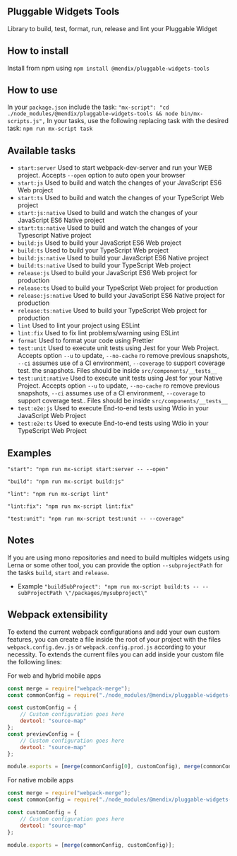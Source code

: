 ## Pluggable Widgets Tools
Library to build, test, format, run, release and lint your Pluggable Widget

## How to install
Install from npm using `npm install @mendix/pluggable-widgets-tools`

## How to use
In your `package.json` include the task:
`
"mx-script": "cd ./node_modules/@mendix/pluggable-widgets-tools && node bin/mx-scripts.js",
`
In your tasks, use the following replacing task with the desired task:
`
npm run mx-script task
`

## Available tasks
* `start:server` Used to start webpack-dev-server and run your WEB project. Accepts `--open` option to auto open your browser
* `start:js` Used to build and watch the changes of your JavaScript ES6 Web project
* `start:ts` Used to build and watch the changes of your TypeScript Web project
* `start:js:native` Used to build and watch the changes of your JavaScript ES6 Native project
* `start:ts:native` Used to build and watch the changes of your Typescript Native project
* `build:js` Used to build your JavaScript ES6 Web project
* `build:ts` Used to build your TypeScript Web project
* `build:js:native` Used to build your JavaScript ES6 Native project
* `build:ts:native` Used to build your TypeScript Web project
* `release:js` Used to build your JavaScript ES6 Web project for production
* `release:ts` Used to build your TypeScript Web project for production
* `release:js:native` Used to build your JavaScript ES6 Native project for production
* `release:ts:native` Used to build your TypeScript Web project for production
* `lint` Used to lint your project using ESLint
* `lint:fix` Used to fix lint problems/warning using ESLint
* `format` Used to format your code using Prettier
* `test:unit` Used to execute unit tests using Jest for your Web Project. Accepts option `--u` to update, `--no-cache` ro remove previous snapshots, `--ci` assumes use of a CI environment, `--coverage` to support coverage test. the snapshots. Files should be inside `src/components/__tests__`
* `test:unit:native` Used to execute unit tests using Jest for your Native Project. Accepts option `--u` to update, `--no-cache` ro remove previous snapshots, `--ci` assumes use of a CI environment, `--coverage` to support coverage test.. Files should be inside `src/components/__tests__`
* `test:e2e:js` Used to execute End-to-end tests using Wdio in your JavaScript Web Project
* `test:e2e:ts` Used to execute End-to-end tests using Wdio in your TypeScript Web Project

## Examples
`"start": "npm run mx-script start:server -- --open"` 

`"build": "npm run mx-script build:js"`

`"lint": "npm run mx-script lint"`

`"lint:fix": "npm run mx-script lint:fix"`

`"test:unit": "npm run mx-script test:unit -- --coverage"`

## Notes
If you are using mono repositories and need to build multiples widgets using Lerna or some other tool, you can provide the option `--subprojectPath` for the tasks `build`, `start` and `release`.
* Example `"buildSubProject": "npm run mx-script build:ts -- --subProjectPath \"/packages/mysubproject\"`


## Webpack extensibility
To extend the current webpack configurations and add your own custom features, you can create a file inside the root of your project with the files `webpack.config.dev.js` or `webpack.config.prod.js` according to your
necessity.
To extends the current files you can add inside your custom file the following lines:

For web and hybrid mobile apps
```javascript 1.6
const merge = require("webpack-merge");
const commonConfig = require("./node_modules/@mendix/pluggable-widgets-tools/configs/webpack.config.dev.js"); //Can also be webpack.config.prod.js

const customConfig = {
    // Custom configuration goes here
    devtool: "source-map"
};
const previewConfig = {
    // Custom configuration goes here
    devtool: "source-map"
};

module.exports = [merge(commonConfig[0], customConfig), merge(commonConfig[1], previewConfig)];
```
For native mobile apps
```javascript 1.6
const merge = require("webpack-merge");
const commonConfig = require("./node_modules/@mendix/pluggable-widgets-tools/configs/webpack.native.config.js");

const customConfig = {
    // Custom configuration goes here
    devtool: "source-map"
};

module.exports = [merge(commonConfig, customConfig)];
```
